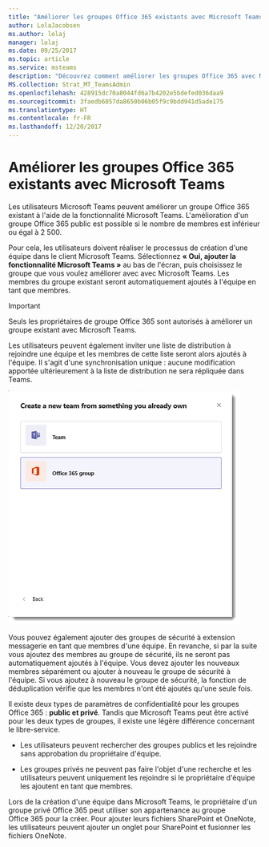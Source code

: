 ```yaml
---
title: "Améliorer les groupes Office 365 existants avec Microsoft Teams"
author: LolaJacobsen
ms.author: lolaj
manager: lolaj
ms.date: 09/25/2017
ms.topic: article
ms.service: msteams
description: "Découvrez comment améliorer les groupes Office 365 avec Microsoft Teams en invitant une liste de distribution à rejoindre une équipe, en ajoutant des groupes de sécurité à extension messagerie, etc."
MS.collection: Strat_MT_TeamsAdmin
ms.openlocfilehash: 428915dc70a8044fd6a7b4202e5bdefed036daa9
ms.sourcegitcommit: 3faedb6057da8650b06b05f9c9bdd941d5ade175
ms.translationtype: HT
ms.contentlocale: fr-FR
ms.lasthandoff: 12/20/2017
---
```

<a name="enhance-existing-office-365-groups-with-microsoft-teams"></a>Améliorer les groupes Office 365 existants avec Microsoft Teams
=======================================================

Les utilisateurs Microsoft Teams peuvent améliorer un groupe Office 365 existant à l'aide de la fonctionnalité Microsoft Teams. L'amélioration d'un groupe Office 365 public est possible si le nombre de membres est inférieur ou égal à 2 500.

Pour cela, les utilisateurs doivent réaliser le processus de création d'une équipe dans le client Microsoft Teams. Sélectionnez **« Oui, ajouter la fonctionnalité Microsoft Teams »** au bas de l'écran, puis choisissez le groupe que vous voulez améliorer avec avec Microsoft Teams. Les membres du groupe existant seront automatiquement ajoutés à l'équipe en tant que membres.



> [!IMPORTANT]
> Seuls les propriétaires de groupe Office 365 sont autorisés à améliorer un groupe existant avec Microsoft Teams. 

Les utilisateurs peuvent également inviter une liste de distribution à rejoindre une équipe et les membres de cette liste seront alors ajoutés à l'équipe. Il s'agit d'une synchronisation unique : aucune modification apportée ultérieurement à la liste de distribution ne sera répliquée dans Teams. 

![Captures d'écran d'une séquence présentant l'invitation d'une liste de distribution et de ses membres à une équipe.](media/Enhance_Existing_Office_365_groups_with_Microsoft_Teams_image2.png)

Vous pouvez également ajouter des groupes de sécurité à extension messagerie en tant que membres d'une équipe. En revanche, si par la suite vous ajoutez des membres au groupe de sécurité, ils ne seront pas automatiquement ajoutés à l'équipe. Vous devez ajouter les nouveaux membres séparément ou ajouter à nouveau le groupe de sécurité à l'équipe. Si vous ajoutez à nouveau le groupe de sécurité, la fonction de déduplication vérifie que les membres n'ont été ajoutés qu'une seule fois.

Il existe deux types de paramètres de confidentialité pour les groupes Office 365 : **public et privé**. Tandis que Microsoft Teams peut être activé pour les deux types de groupes, il existe une légère différence concernant le libre-service.

-   Les utilisateurs peuvent rechercher des groupes publics et les rejoindre sans approbation du propriétaire d'équipe.

-   Les groupes privés ne peuvent pas faire l'objet d'une recherche et les utilisateurs peuvent uniquement les rejoindre si le propriétaire d'équipe les ajoutent en tant que membres.

Lors de la création d'une équipe dans Microsoft Teams, le propriétaire d'un groupe privé Office 365 peut utiliser son appartenance au groupe Office 365 pour la créer. Pour ajouter leurs fichiers SharePoint et OneNote, les utilisateurs peuvent ajouter un onglet pour SharePoint et fusionner les fichiers OneNote.
